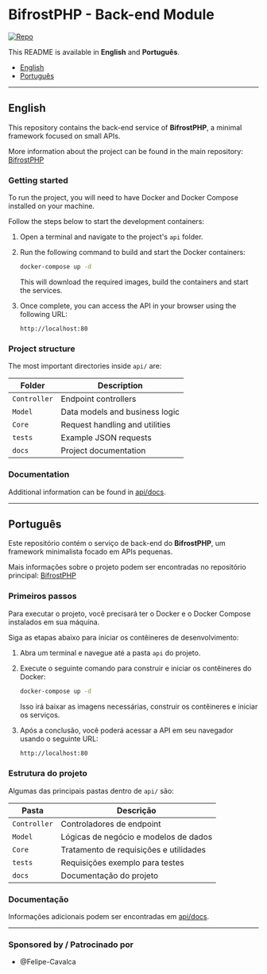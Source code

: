 # BifrostPHP - Back-end Module

[![Repo](https://img.shields.io/badge/Bifrost-Back-blue)](./)

This README is available in **English** and **Português**.

- [English](#english)
- [Português](#portugu%C3%AAs)

---

## English

This repository contains the back-end service of **BifrostPHP**, a minimal framework focused on small APIs.

More information about the project can be found in the main repository: [BifrostPHP](https://github.com/Felipe-Cavalca/BifrostPHP)

### Getting started

To run the project, you will need to have Docker and Docker Compose installed on your machine.

Follow the steps below to start the development containers:

1. Open a terminal and navigate to the project's `api` folder.
2. Run the following command to build and start the Docker containers:

    ```bash
    docker-compose up -d
    ```

    This will download the required images, build the containers and start the services.

3. Once complete, you can access the API in your browser using the following URL:

    ```http
    http://localhost:80
    ```

### Project structure

The most important directories inside `api/` are:

| Folder | Description |
|--------|-------------|
| `Controller` | Endpoint controllers |
| `Model` | Data models and business logic |
| `Core` | Request handling and utilities |
| `tests` | Example JSON requests |
| `docs` | Project documentation |

### Documentation

Additional information can be found in [api/docs](api/docs/README.md).

---

## Português

Este repositório contém o serviço de back-end do **BifrostPHP**, um framework minimalista focado em APIs pequenas.

Mais informações sobre o projeto podem ser encontradas no repositório principal: [BifrostPHP](https://github.com/Felipe-Cavalca/BifrostPHP)

### Primeiros passos

Para executar o projeto, você precisará ter o Docker e o Docker Compose instalados em sua máquina.

Siga as etapas abaixo para iniciar os contêineres de desenvolvimento:

1. Abra um terminal e navegue até a pasta `api` do projeto.
2. Execute o seguinte comando para construir e iniciar os contêineres do Docker:

    ```bash
    docker-compose up -d
    ```

    Isso irá baixar as imagens necessárias, construir os contêineres e iniciar os serviços.

3. Após a conclusão, você poderá acessar a API em seu navegador usando o seguinte URL:

    ```bash
    http://localhost:80
    ```

### Estrutura do projeto

Algumas das principais pastas dentro de `api/` são:

| Pasta | Descrição |
|-------|-----------|
| `Controller` | Controladores de endpoint |
| `Model` | Lógicas de negócio e modelos de dados |
| `Core` | Tratamento de requisições e utilidades |
| `tests` | Requisições exemplo para testes |
| `docs` | Documentação do projeto |

### Documentação

Informações adicionais podem ser encontradas em [api/docs](api/docs/README-PT.md).

---

### Sponsored by / Patrocinado por

* @Felipe-Cavalca
